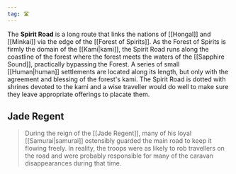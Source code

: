 ```yaml
---
tag: 🛣️
---
```

The **Spirit Road** is a long route that links the nations of [[Hongal]] and [[Minkai]] via the edge of the [[Forest of Spirits]]. As the Forest of Spirits is firmly the domain of the [[Kami|kami]], the Spirit Road runs along the coastline of the forest where the forest meets the waters of the [[Sapphire Sound]], practically bypassing the Forest. A series of small [[Human|human]] settlements are located along its length, but only with the agreement and blessing of the forest's kami. The Spirit Road is dotted with shrines devoted to the kami and a wise traveller would do well to make sure they leave appropriate offerings to placate them.


## Jade Regent

> During the reign of the [[Jade Regent]], many of his loyal [[Samurai|samurai]] ostensibly guarded the main road to keep it flowing freely. In reality, the troops were as likely to rob travellers on the road and were probably responsible for many of the caravan disappearances during that time.








